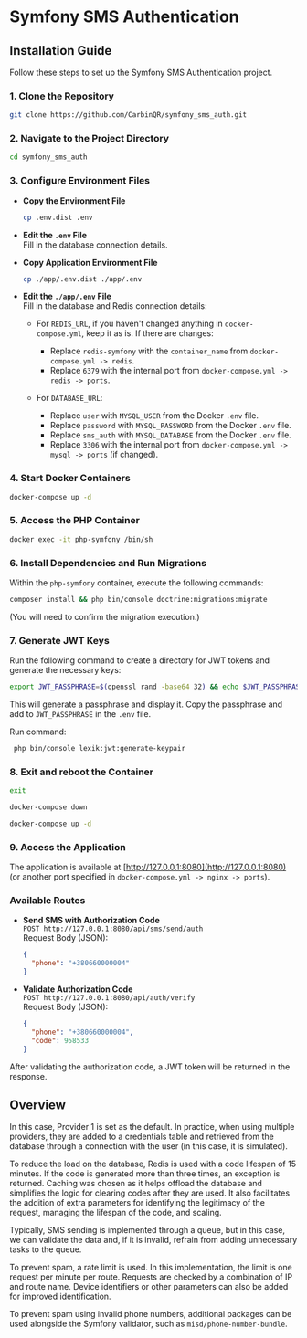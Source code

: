 # Symfony SMS Authentication

## Installation Guide

Follow these steps to set up the Symfony SMS Authentication project.

### 1. Clone the Repository

```bash
git clone https://github.com/CarbinQR/symfony_sms_auth.git
```

### 2. Navigate to the Project Directory

```bash
cd symfony_sms_auth
```

### 3. Configure Environment Files

- **Copy the Environment File**

  ```bash
  cp .env.dist .env
  ```

- **Edit the `.env` File**  
  Fill in the database connection details.

- **Copy Application Environment File**

  ```bash
  cp ./app/.env.dist ./app/.env
  ```

- **Edit the `./app/.env` File**  
  Fill in the database and Redis connection details:
    - For `REDIS_URL`, if you haven't changed anything in `docker-compose.yml`, keep it as is. If there are changes:
        - Replace `redis-symfony` with the `container_name` from `docker-compose.yml -> redis`.
        - Replace `6379` with the internal port from `docker-compose.yml -> redis -> ports`.

    - For `DATABASE_URL`:
        - Replace `user` with `MYSQL_USER` from the Docker `.env` file.
        - Replace `password` with `MYSQL_PASSWORD` from the Docker `.env` file.
        - Replace `sms_auth` with `MYSQL_DATABASE` from the Docker `.env` file.
        - Replace `3306` with the internal port from `docker-compose.yml -> mysql -> ports` (if changed).

### 4. Start Docker Containers

```bash
docker-compose up -d
```

### 5. Access the PHP Container

```bash
docker exec -it php-symfony /bin/sh
```

### 6. Install Dependencies and Run Migrations

Within the `php-symfony` container, execute the following commands:

```bash
composer install && php bin/console doctrine:migrations:migrate
```

(You will need to confirm the migration execution.)

### 7. Generate JWT Keys

Run the following command to create a directory for JWT tokens and generate the necessary keys:

```bash
export JWT_PASSPHRASE=$(openssl rand -base64 32) && echo $JWT_PASSPHRASE
```

This will generate a passphrase and display it. Copy the passphrase and add to `JWT_PASSPHRASE` in the `.env` file.

Run command:
```bash
 php bin/console lexik:jwt:generate-keypair
```

### 8. Exit and reboot the Container

```bash
exit
```
```bash
docker-compose down
```
```bash
docker-compose up -d
```

### 9. Access the Application

The application is available at [http://127.0.0.1:8080](http://127.0.0.1:8080) (or another port specified in
`docker-compose.yml -> nginx -> ports`).

### Available Routes

- **Send SMS with Authorization Code**  
  `POST http://127.0.0.1:8080/api/sms/send/auth`  
  Request Body (JSON):
  ```json
  {
    "phone": "+380660000004"
  }
  ```

- **Validate Authorization Code**  
  `POST http://127.0.0.1:8080/api/auth/verify`  
  Request Body (JSON):
  ```json
  {
    "phone": "+380660000004",
    "code": 958533
  }
  ```

After validating the authorization code, a JWT token will be returned in the response.

## Overview

In this case, Provider 1 is set as the default. In practice, when using multiple providers, they are added to a
credentials table and retrieved from the database through a connection with the user (in this case, it is simulated).

To reduce the load on the database, Redis is used with a code lifespan of 15 minutes. If the code is generated more than
three times, an exception is returned. Caching was chosen as it helps offload the database and simplifies the logic for
clearing codes after they are used. It also facilitates the addition of extra parameters for identifying the legitimacy
of the request, managing the lifespan of the code, and scaling.

Typically, SMS sending is implemented through a queue, but in this case, we can validate the data and, if it is invalid,
refrain from adding unnecessary tasks to the queue.

To prevent spam, a rate limit is used. In this implementation, the limit is one request per minute per route. Requests
are checked by a combination of IP and route name. Device identifiers or other parameters can also be added for improved
identification.

To prevent spam using invalid phone numbers, additional packages can be used alongside the Symfony validator, such as
`misd/phone-number-bundle`.